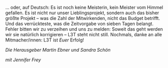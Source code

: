 <!-- filename: 13_Ach_ja_Nobody_is_perfect.md -->
<!-- title: Ach ja: Nobody is perfect -->

… oder, auf Deutsch: Es ist noch keine Meisterin, kein Meister vom Himmel gefallen. Es ist nicht nur unser Lieblingsprojekt, sondern auch das bisher größte Projekt – was die Zahl der Mitwirkenden, nicht das Budget betrifft. Und das verrückteste, was die Zeitvorgabe von sieben Tagen belangt. Fehler bitten wir zu verzeihen und uns zu melden: Soweit das geht werden wir sie natürlich korrigieren – L3T steht nicht still. Nochmals, danke an alle Mitmacher/innen: L3T ist *Euer* Erfolg!

*Die Herausgeber Martin Ebner und Sandra Schön*

*mit Jennifer Frey*
